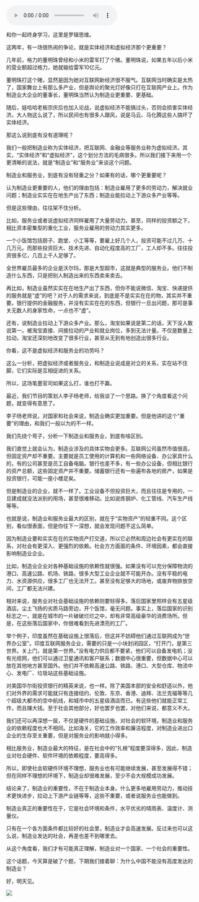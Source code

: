 <audio src="http://igetoss.cdn.igetget.com/mp3/201705/24/201705241317307314247166.mp3" controls="controls">您的浏览器不支持 audio 标签。</audio><p>和你一起终身学习，这里是罗辑思维。</p><p>这两年，有一场很热闹的争论，就是实体经济和虚拟经济那个更重要？</p><p>几年前，格力的董明珠曾经和小米的雷军打了个赌。董明珠说，如果五年以后小米的营业额超过格力，她就输给雷军10亿元。</p><p>董明珠打这个赌，显然是因为她对互联网新经济很不服气。互联网当时确实是太热了，国家舞台上有那么多产业，但是舆论的聚光灯好像只打在互联网产业上。作为制造业大企业的董事长，董明珠当然认为制造业更重要、更基础。</p><p>随后，娃哈哈老板宗庆后也加入论战，说虚拟经济不能搞过头，否则会损害实体经济。大人物这么说了，所以民间也有很多人跟风，说是马云、马化腾这些人搞坏了实体经济。</p><p>那这么说到底有没有道理呢？</p><p>我们一般把制造业称为实体经济，把互联网、金融业等服务业称为虚拟经济。其实，“实体经济”和“虚拟经济”，这个划分方法的毛病很多。所以我们接下来用一个更清晰的说法，就是“制造业”和“服务业”来谈这个问题。</p><p>制造业和服务业，到底有没有轻重之分？如果有的话，哪个更重要呢？</p><p>认为制造业更重要的人，他们的理由包括：制造业雇用了更多的劳动力，解决就业问题；制造业实实在在地生产出了东西；制造业能拉动上下游众多产业等等。</p><p>但是这些理由，往往架不住分析。</p><p>比如，服务业或者说虚拟经济同样雇用了大量劳动力。甚至，同样的投资额之下，相比资本密集型的重化工业，服务业雇用的劳动力其实更多。</p><p>一个小饭馆包括厨子、跑堂、小工等等，要雇上好几个人，投资可能不过几万、十几万元。而那些投资巨大、技术先进、自动化程度高的工厂，工人却不多。往往投资很多亿，几百上千人足够了。</p><p>全世界雇员最多的企业是沃尔玛，那是大型超市，这就是典型的服务业。他们不制造什么东西，只是把别人制造出来的东西卖来卖去。</p><p>再比如，制造业虽然实实在在地生产出了东西，但你不能说微信、淘宝、快递提供的服务就是“虚”的吧？对于人的需求来说，到底是不是实实在在的物，其实并不重要。银行提供的金融服务，并没有实实在在的东西，但银行一旦出问题，那可是事关无数人的身家性命，一点也不“虚”。</p><p>还有，说制造业拉动上下游众多产业。那么，淘宝如果说是第二的话，天下没人敢说第一。被淘宝直接、间接拉动的产业和就业岗位，多到无法计量。不仅是数量上拉动，淘宝还深刻地改变了很多行业，甚至从无到有地创造出很多行业。</p><p>你看，这不是虚拟经济和服务业的功劳吗？</p><p>这么一分析，把虚拟经济或者服务业，和制造业说成是对立的关系，实在站不住脚，它们实际是互相促进的关系。</p><p>所以，这场笔墨官司如果这么打，谁也打不赢。</p><p>最近，我们节目的策划人李子旸老师，给我谈了一个思路。换了个角度看这个问题，就变得有意思了。</p><p>李子旸老师说，对国家和社会来说，制造业确实更加重要。但是他讲的这个“重要”的理由，和我们一般以为的不一样。</p><p>我们先绕个弯子，分析一下制造业和服务业，到底有啥区别。</p><p>我们直觉上就会认为，制造业涉及的具体实物会更多。互联网公司虽然市值很高，但固定资产却不重要。主要就是员工使用的计算机和一些网络设备、办公家具什么的，有的公司甚至是员工自备电脑。银行也差不多，有一些办公设备，但相比银行的资产总额，这些固定资产并不重要。储蓄银行还有一些遍布各地的房产，如果是投资银行，可能一座小楼足矣。</p><p>但是制造业的企业，就不一样了。工业设备不但投资巨大，而且往往是专用的，一旦建成就没法派别的用场，甚至很难移动。比如说炼钢炉、化工管线、汽车生产线等等。</p><p>也就是说，制造业和服务业最大的区别，就在于“实物资产”的轻重不同。这个区别，看似很表面，但是你往下一深想，就会发现问题不这么简单。</p><p>因为制造业要和实实在在的实物资产打交道，所以它必然和周边社会有更实在的联系，对社会有更深入、更强烈的依赖。社会方方面面的条件、环境因素，都会直接影响制造业企业。</p><p>比如，制造业企业对各种基础设施的依赖性就很强。如果没有可以充分保障物流的港口、高速公路、机场、铁路，很多大型工业企业就不可能开办。没有平稳的电力、水资源供应，很多工厂也无法开工。甚至没有足够大的场地，或废弃物排放空间，工厂都无法兴建。</p><p>相对来说，服务业对社会基础设施的依赖则要轻得多。落后国家里照样会有五星级酒店。尘土飞扬的劣质马路旁边，开个饭馆，毫无问题。事实上，落后国家的识别标志之一，就是在城市的一片破破烂烂之中，却有非常高级豪华的消费场所。但是，在这些落后国家中，你很难看到先进漂亮的工厂。</p><p>举个例子，印度虽然在基础设施上很落后，但这并不妨碍他们通过互联网成为“世界办公室”。印度互联网服务企业，需要的只是一小块封闭园区，“打开门，是第三世界。关上门，就是第一世界。”没有电力供应都不要紧，他们可以自备发电机；没有光缆网，他们可以通过卫星通讯和客户联系；数据中心很重要，但数据中心可以放在其他地方甚至国外。他们并不依赖高速公路、铁路、港口、大型仓库、物流中心、发电厂、垃圾站这些基础设施。</p><p>对美国华尔街投资银行的精英来说，也一样。除了美国本部的安全和舒适以外，他们对外界的需求可能就只有连接纽约、伦敦、东京、香港、迪拜、法兰克福等等几个超级大都市的空中航线，和城市中的五星级酒店而已。有这些他们就能正常工作，而且赚大钱。至于社会其他部分，好也罢歹也罢，对他们来说，都意义不大。</p><p>我们还可以再深想一层，不仅是硬件的基础设施，对社会的软环境，制造业和服务业的依赖程度也大不相同。比如海关，它的工作效率和廉洁程度，对制造业进出口企业的生存至关重要，但是对服务业的影响就小得多。</p><p>相比服务业，制造业最大的特征，是在社会中的“扎根”程度要深得多，因此，制造业对社会硬件、软件环境的依赖程度，要高得多。</p><p>所以，即使社会软硬件环境不理想，服务业也有可能继续发展，甚至发展得不错；但在同样不理想的环境下，制造业却很难发展，至少不会大规模成功发展。</p><p>结论来了，制造业的重要性，不在于制造业本身。什么更多地雇用劳动力，推动技术更快进步，拉动上下游产业链等等，这些不重要，或者说服务业也能做到。</p><p>制造业真正的重要性在于，它是社会环境和条件，水平优劣的晴雨表、温度计、测量仪。</p><p>只有在一个各方面条件都比较好的社会里，制造业才会高速发展。反过来也可以这么说，制造业发达的社会，再差也差不到哪里去。</p><p>从这个角度看，我们才有可能真正理解，制造业对一个国家、一个社会的重要性。</p><p>这个话题，今天算是破了个题，下期我们接着聊：为什么中国不能没有高度发达的制造业？</p><p>好，明天见。</p><img src="https://piccdn.igetget.com/img/201705/24/201705241709526465363903.jpg" />
